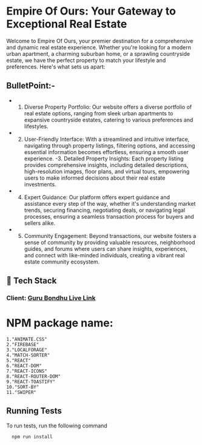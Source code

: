 # Empire Of Ours: Your Gateway to Exceptional Real Estate
Welcome to Empire Of Ours, your premier destination for a comprehensive and dynamic real estate experience. Whether you're looking for a modern urban apartment, a charming suburban home, or a sprawling countryside estate, we have the perfect property to match your lifestyle and preferences. Here's what sets us apart: 

## BulletPoint:-
- 1. Diverse Property Portfolio: Our website offers a diverse portfolio of real estate options, ranging from sleek urban apartments to expansive countryside estates, catering to various preferences and lifestyles.
- 2. User-Friendly Interface: With a streamlined and intuitive interface, navigating through property listings, filtering options, and accessing essential information becomes effortless, ensuring a smooth user experience.
-3. Detailed Property Insights: Each property listing provides comprehensive insights, including detailed descriptions, high-resolution images, floor plans, and virtual tours, empowering users to make informed decisions about their real estate investments.
- 4. Expert Guidance: Our platform offers expert guidance and assistance every step of the way, whether it's understanding market trends, securing financing, negotiating deals, or navigating legal processes, ensuring a seamless transaction process for buyers and sellers alike.
- 5. Community Engagement: Beyond transactions, our website fosters a sense of community by providing valuable resources, neighborhood guides, and forums where users can share insights, experiences, and connect with like-minded individuals, creating a vibrant real estate community ecosystem.
 
## 🔗 Tech Stack

### **Client:** [Guru Bondhu Live Link]([https://guru-bondhu.web.app](https://assignment-9-empire-of-ours.web.app/))

# NPM package name:
    1."ANIMATE.CSS"
    2."FIREBASE"
    3."LOCALFORAGE"
    4."MATCH-SORTER"
    5."REACT"
    6."REACT-DOM"
    7."REACT-ICONS"
    8."REACT-ROUTER-DOM"
    9."REACT-TOASTIFY"
    10."SORT-BY"
    11."SWIPER"

## Running Tests

To run tests, run the following command

```bash
  npm run install
```

